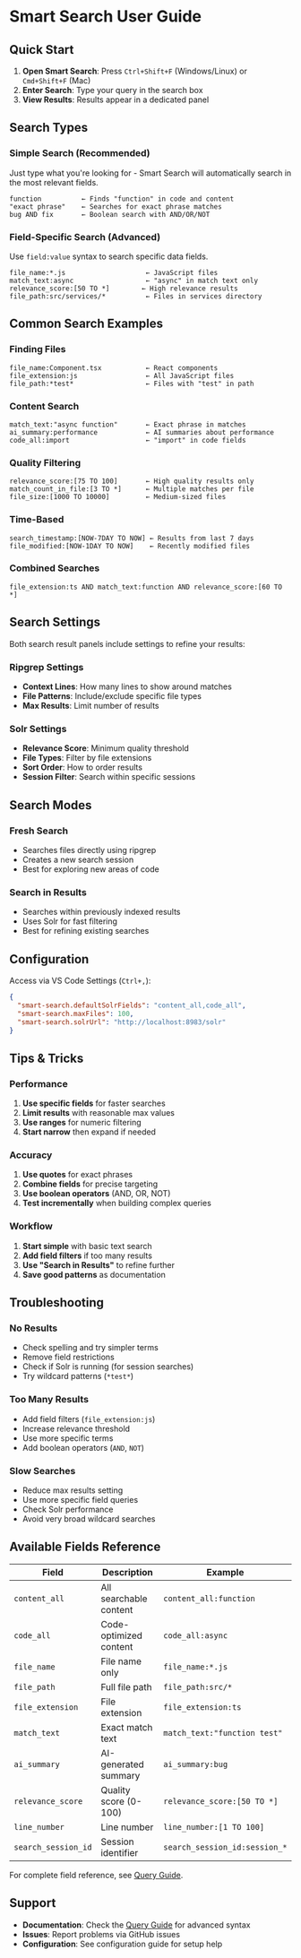 # Smart Search User Guide

## Quick Start

1. **Open Smart Search**: Press `Ctrl+Shift+F` (Windows/Linux) or `Cmd+Shift+F` (Mac)
2. **Enter Search**: Type your query in the search box
3. **View Results**: Results appear in a dedicated panel

## Search Types

### Simple Search (Recommended)
Just type what you're looking for - Smart Search will automatically search in the most relevant fields.

```text
function          ← Finds "function" in code and content
"exact phrase"    ← Searches for exact phrase matches  
bug AND fix       ← Boolean search with AND/OR/NOT
```

### Field-Specific Search (Advanced)
Use `field:value` syntax to search specific data fields.

```text
file_name:*.js                    ← JavaScript files
match_text:async                  ← "async" in match text only
relevance_score:[50 TO *]        ← High relevance results
file_path:src/services/*          ← Files in services directory
```

## Common Search Examples

### Finding Files
```text
file_name:Component.tsx           ← React components
file_extension:js                 ← All JavaScript files  
file_path:*test*                  ← Files with "test" in path
```

### Content Search
```text
match_text:"async function"       ← Exact phrase in matches
ai_summary:performance            ← AI summaries about performance
code_all:import                   ← "import" in code fields
```

### Quality Filtering
```text
relevance_score:[75 TO 100]       ← High quality results only
match_count_in_file:[3 TO *]      ← Multiple matches per file
file_size:[1000 TO 10000]         ← Medium-sized files
```

### Time-Based
```text
search_timestamp:[NOW-7DAY TO NOW] ← Results from last 7 days
file_modified:[NOW-1DAY TO NOW]    ← Recently modified files
```

### Combined Searches
```text
file_extension:ts AND match_text:function AND relevance_score:[60 TO *]
```

## Search Settings

Both search result panels include settings to refine your results:

### Ripgrep Settings
- **Context Lines**: How many lines to show around matches
- **File Patterns**: Include/exclude specific file types
- **Max Results**: Limit number of results

### Solr Settings  
- **Relevance Score**: Minimum quality threshold
- **File Types**: Filter by file extensions
- **Sort Order**: How to order results
- **Session Filter**: Search within specific sessions

## Search Modes

### Fresh Search
- Searches files directly using ripgrep
- Creates a new search session
- Best for exploring new areas of code

### Search in Results
- Searches within previously indexed results
- Uses Solr for fast filtering
- Best for refining existing searches

## Configuration

Access via VS Code Settings (`Ctrl+,`):

```json
{
  "smart-search.defaultSolrFields": "content_all,code_all",
  "smart-search.maxFiles": 100,
  "smart-search.solrUrl": "http://localhost:8983/solr"
}
```

## Tips & Tricks

### Performance
1. **Use specific fields** for faster searches
2. **Limit results** with reasonable max values  
3. **Use ranges** for numeric filtering
4. **Start narrow** then expand if needed

### Accuracy
1. **Use quotes** for exact phrases
2. **Combine fields** for precise targeting
3. **Use boolean operators** (AND, OR, NOT)
4. **Test incrementally** when building complex queries

### Workflow
1. **Start simple** with basic text search
2. **Add field filters** if too many results
3. **Use "Search in Results"** to refine further
4. **Save good patterns** as documentation

## Troubleshooting

### No Results
- Check spelling and try simpler terms
- Remove field restrictions
- Check if Solr is running (for session searches)
- Try wildcard patterns (`*test*`)

### Too Many Results  
- Add field filters (`file_extension:js`)
- Increase relevance threshold
- Use more specific terms
- Add boolean operators (`AND`, `NOT`)

### Slow Searches
- Reduce max results setting
- Use more specific field queries
- Check Solr performance
- Avoid very broad wildcard searches

## Available Fields Reference

| Field | Description | Example |
|-------|-------------|---------|
| `content_all` | All searchable content | `content_all:function` |
| `code_all` | Code-optimized content | `code_all:async` |
| `file_name` | File name only | `file_name:*.js` |
| `file_path` | Full file path | `file_path:src/*` |
| `file_extension` | File extension | `file_extension:ts` |
| `match_text` | Exact match text | `match_text:"function test"` |
| `ai_summary` | AI-generated summary | `ai_summary:bug` |
| `relevance_score` | Quality score (0-100) | `relevance_score:[50 TO *]` |
| `line_number` | Line number | `line_number:[1 TO 100]` |
| `search_session_id` | Session identifier | `search_session_id:session_*` |

For complete field reference, see [Query Guide](QUERY_GUIDE.md).

## Support

- **Documentation**: Check the [Query Guide](QUERY_GUIDE.md) for advanced syntax
- **Issues**: Report problems via GitHub issues
- **Configuration**: See configuration guide for setup help
